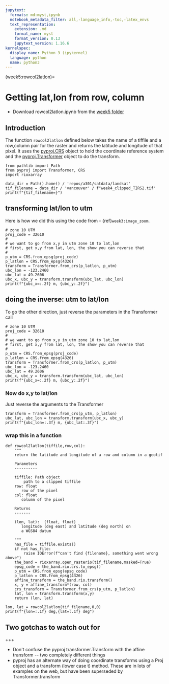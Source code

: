 ```yaml
---
jupytext:
  formats: md:myst,ipynb
  notebook_metadata_filter: all,-language_info,-toc,-latex_envs
  text_representation:
    extension: .md
    format_name: myst
    format_version: 0.13
    jupytext_version: 1.16.6
kernelspec:
  display_name: Python 3 (ipykernel)
  language: python
  name: python3
---
```


(week5:rowcol2latlon)=
# Getting lat,lon from row, column

- Download rowcol2latlon.ipynb from the [week5 folder](https://drive.google.com/drive/folders/1-Ja2wVKVIjkZb7Gx_rfc14J_aBYiknuw?usp=sharing)


## Introduction

The function `rowcol2latlon` defined below takes the name of a tiffile and a row,column pair
for the raster and returns the latitude and longitude of that pixel.  It uses the
[pyproj.CRS](https://pyproj4.github.io/pyproj/stable/api/crs/crs.html#id2) object to hold the coordinate reference system and the [pyproj.Transformer](https://pyproj4.github.io/pyproj/stable/api/transformer.html#pyproj.transformer.Transformer)
object to do
the transform.

```{code-cell} ipython3
from pathlib import Path
from pyproj import Transformer, CRS
import rioxarray
```

```{code-cell} ipython3
data_dir = Path().home() / 'repos/a301/satdata/landsat'
tif_filename = data_dir / 'vancouver' / f"week4_clipped_TIRS2.tif"
print(f"{tif_filename=}")
```

## transforming lat/lon to utm


Here is how we did this using the code from - {ref}`week3:image_zoom`.


```{code-cell} ipython3
# zone 10 UTM
proj_code = 32610
#
# we want to go from x,y in utm zone 10 to lat,lon
# first, get x,y from lat, lon, the show you can reverse that
#
p_utm = CRS.from_epsg(proj_code)
p_latlon = CRS.from_epsg(4326)
transform = Transformer.from_crs(p_latlon, p_utm)
ubc_lon = -123.2460 
ubc_lat = 49.2606
ubc_x, ubc_y = transform.transform(ubc_lat, ubc_lon)
print(f"{ubc_x=:.2f} m, {ubc_y:.2f}")
```

## doing the inverse: utm to lat/lon

To go the other direction, just reverse the parameters in the Transformer call

```{code-cell} ipython3
# zone 10 UTM
proj_code = 32610
#
# we want to go from x,y in utm zone 10 to lat,lon
# first, get x,y from lat, lon, the show you can reverse that
#
p_utm = CRS.from_epsg(proj_code)
p_latlon = CRS.from_epsg(4326)
transform = Transformer.from_crs(p_latlon, p_utm)
ubc_lon = -123.2460 
ubc_lat = 49.2606
ubc_x, ubc_y = transform.transform(ubc_lat, ubc_lon)
print(f"{ubc_x=:.2f} m, {ubc_y:.2f}")
```

### Now do x,y to lat/lon

Just reverse the arguments to the Transformer

```{code-cell} ipython3
transform = Transformer.from_crs(p_utm, p_latlon)
ubc_lat, ubc_lon = transform.transform(ubc_x, ubc_y) 
print(f"{ubc_lon=:.3f} m, {ubc_lat:.3f}")
```

### wrap this in a function

```{code-cell} ipython3
def rowcol2latlon(tiffile,row,col):
    """
    return the latitude and longitude of a row and column in a geotif

    Parameters
    ----------

    tiffile: Path object
        path to a clipped tiffile
    row: float
       row of the pixel
    col: float
       column of the pixel

    Returns
    -------

    (lon, lat):  (float, float)
       longitude (deg east) and latitude (deg north) on
       a WGS84 datum
    
    """
    has_file = tiffile.exists()
    if not has_file:
        raise IOError(f"can't find {filename}, something went wrong above") 
    the_band = rioxarray.open_rasterio(tif_filename,masked=True)
    epsg_code = the_band.rio.crs.to_epsg()
    p_utm = CRS.from_epsg(epsg_code)
    p_latlon = CRS.from_epsg(4326)
    affine_transform = the_band.rio.transform()
    x, y = affine_transform*(row, col)
    crs_transform = Transformer.from_crs(p_utm, p_latlon)
    lat, lon = transform.transform(x,y) 
    return (lon, lat)

lon, lat = rowcol2latlon(tif_filename,0,0)
print(f"{lon=:.1f} deg,{lat=:.1f} deg")
```

## Two gotchas to watch out for

+++

- Don't confuse the pyproj transformer.Transform with
  the affine transform -- two completely different things
- pyproj has an alternate way of doing coordinate transforms using
  a Proj object and a transform (lower case t) method.  These are
  in lots of examples on the web, but have been superseded by
  Transformer.transform
  

```{code-cell} ipython3

```
